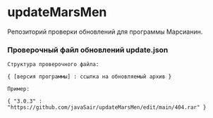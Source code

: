 # updateMarsMen
Репозиторий проверки обновлений для программы Марсианин.

### Проверочный файл обновлений update.json

    Структура проверочного файла:
`{
[версия программы] : ссылка на обновляемый архив
}`

    Пример:
    
`{
 "3.0.3" : "https://github.com/javaSair/updateMarsMen/edit/main/404.rar"
}`
